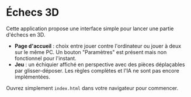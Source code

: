 # Échecs 3D

Cette application propose une interface simple pour lancer une partie d'échecs en 3D.

- **Page d'accueil** : choix entre jouer contre l'ordinateur ou jouer à deux sur le même PC. Un bouton "Paramètres" est présent mais non fonctionnel pour l'instant.
- **Jeu** : un échiquier affiché en perspective avec des pièces déplaçables par glisser-déposer. Les règles complètes et l'IA ne sont pas encore implémentées.

Ouvrez simplement `index.html` dans votre navigateur pour commencer.
